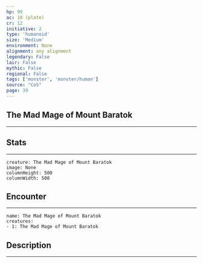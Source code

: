 ```yaml
---
hp: 99
ac: 18 (plate)
cr: 12
initiative: 2
type: 'humanoid'    
size: 'Medium'
environment: None
alignment: any alignment
legendary: False
lair: False
mythic: False
regional: False
tags: ['monster', 'monster/human']
source: "CoS"
page: 39
---
```


## The Mad Mage of Mount Baratok
---



## Stats
---

```statblock
creature: The Mad Mage of Mount Baratok
image: None
columnHeight: 500
columnWidth: 500
```

## Encounter
---

```encounter-table
name: The Mad Mage of Mount Baratok
creatures:
- 1: The Mad Mage of Mount Baratok
```

## Description
---




